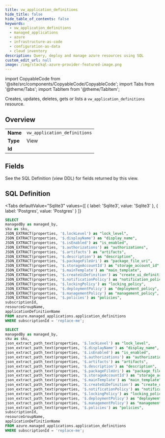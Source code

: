 ```yaml
--- 
title: vw_application_definitions
hide_title: false
hide_table_of_contents: false
keywords:
  - vw_application_definitions
  - managed_applications
  - azure
  - infrastructure-as-code
  - configuration-as-data
  - cloud inventory
description: Query, deploy and manage azure resources using SQL
custom_edit_url: null
image: /img/stackql-azure-provider-featured-image.png
---
```


import CopyableCode from '@site/src/components/CopyableCode/CopyableCode';
import Tabs from '@theme/Tabs';
import TabItem from '@theme/TabItem';

Creates, updates, deletes, gets or lists a <code>vw_application_definitions</code> resource.

## Overview
<table><tbody>
<tr><td><b>Name</b></td><td><code>vw_application_definitions</code></td></tr>
<tr><td><b>Type</b></td><td>View</td></tr>
<tr><td><b>Id</b></td><td><CopyableCode code="azure.managed_applications.vw_application_definitions" /></td></tr>
</tbody></table>

## Fields

See the SQL Definition (view DDL) for fields returned by this view.

## SQL Definition

<Tabs
defaultValue="Sqlite3"
values={[
{ label: 'Sqlite3', value: 'Sqlite3' },
{ label: 'Postgres', value: 'Postgres' }
]}
>
<TabItem value="Sqlite3">

```sql
SELECT
managedBy as managed_by,
sku as sku,
JSON_EXTRACT(properties, '$.lockLevel') as "lock_level",
JSON_EXTRACT(properties, '$.displayName') as "display_name",
JSON_EXTRACT(properties, '$.isEnabled') as "is_enabled",
JSON_EXTRACT(properties, '$.authorizations') as "authorizations",
JSON_EXTRACT(properties, '$.artifacts') as "artifacts",
JSON_EXTRACT(properties, '$.description') as "description",
JSON_EXTRACT(properties, '$.packageFileUri') as "package_file_uri",
JSON_EXTRACT(properties, '$.storageAccountId') as "storage_account_id",
JSON_EXTRACT(properties, '$.mainTemplate') as "main_template",
JSON_EXTRACT(properties, '$.createUiDefinition') as "create_ui_definition",
JSON_EXTRACT(properties, '$.notificationPolicy') as "notification_policy",
JSON_EXTRACT(properties, '$.lockingPolicy') as "locking_policy",
JSON_EXTRACT(properties, '$.deploymentPolicy') as "deployment_policy",
JSON_EXTRACT(properties, '$.managementPolicy') as "management_policy",
JSON_EXTRACT(properties, '$.policies') as "policies",
subscriptionId,
resourceGroupName,
applicationDefinitionName
FROM azure.managed_applications.application_definitions
WHERE subscriptionId = 'replace-me';
```

</TabItem>
<TabItem value="Postgres">

```sql
SELECT
managedBy as managed_by,
sku as sku,
json_extract_path_text(properties, '$.lockLevel') as "lock_level",
json_extract_path_text(properties, '$.displayName') as "display_name",
json_extract_path_text(properties, '$.isEnabled') as "is_enabled",
json_extract_path_text(properties, '$.authorizations') as "authorizations",
json_extract_path_text(properties, '$.artifacts') as "artifacts",
json_extract_path_text(properties, '$.description') as "description",
json_extract_path_text(properties, '$.packageFileUri') as "package_file_uri",
json_extract_path_text(properties, '$.storageAccountId') as "storage_account_id",
json_extract_path_text(properties, '$.mainTemplate') as "main_template",
json_extract_path_text(properties, '$.createUiDefinition') as "create_ui_definition",
json_extract_path_text(properties, '$.notificationPolicy') as "notification_policy",
json_extract_path_text(properties, '$.lockingPolicy') as "locking_policy",
json_extract_path_text(properties, '$.deploymentPolicy') as "deployment_policy",
json_extract_path_text(properties, '$.managementPolicy') as "management_policy",
json_extract_path_text(properties, '$.policies') as "policies",
subscriptionId,
resourceGroupName,
applicationDefinitionName
FROM azure.managed_applications.application_definitions
WHERE subscriptionId = 'replace-me';
```

</TabItem>
</Tabs>
